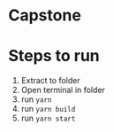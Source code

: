 # Capstone

# Steps to run
1. Extract to folder
2. Open terminal in folder
3. run `yarn`
4. run `yarn build`
5. run `yarn start`